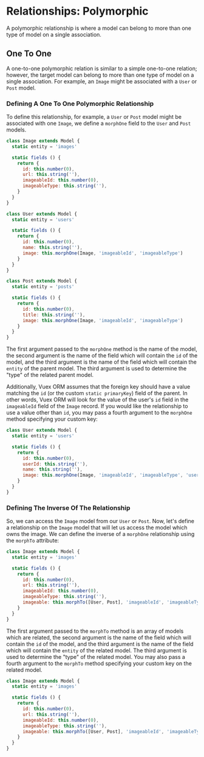 # Relationships: Polymorphic

A polymorphic relationship is where a model can belong to more than one type of model on a single association.

## One To One

A one-to-one polymorphic relation is similar to a simple one-to-one relation; however, the target model can belong to
more than one type of model on a single association. For example, an `Image` might be associated with a `User` or `Post`
model.

### Defining A One To One Polymorphic Relationship

To define this relationship, for example, a `User` or `Post` model might be associated with one `Image`, we define a
`morphOne` field to the `User` and `Post` models.

```js
class Image extends Model {
  static entity = 'images'

  static fields () {
    return {
      id: this.number(0),
      url: this.string(''),
      imageableId: this.number(0),
      imageableType: this.string(''),
    }
  }
}

class User extends Model {
  static entity = 'users'

  static fields () {
    return {
      id: this.number(0),
      name: this.string(''),
      image: this.morphOne(Image, 'imageableId', 'imageableType')
    }
  }
}

class Post extends Model {
  static entity = 'posts'

  static fields () {
    return {
      id: this.number(0),
      title: this.string(''),
      image: this.morphOne(Image, 'imageableId', 'imageableType')
    }
  }
}
```

The first argument passed to the `morphOne` method is the name of the model, the second argument is the name of the
field which will contain the `id` of the model, and the third argument is the name of the field which will contain the
`entity` of the parent model. The third argument is used to determine the "type" of the related parent model.

Additionally, Vuex ORM assumes that the foreign key should have a value matching the `id`
(or the custom `static primaryKey`) field of the parent. In other words, Vuex ORM will look for the value of the user's
`id` field in the `imageableId` field of the `Image` record. If you would like the relationship to use a value other
than `id`, you may pass a fourth argument to the `morphOne` method specifying your custom key:

```js
class User extends Model {
  static entity = 'users'

  static fields () {
    return {
      id: this.number(0),
      userId: this.string(''),
      name: this.string(''),
      image: this.morphOne(Image, 'imageableId', 'imageableType', 'userId')
    }
  }
}
```

### Defining The Inverse Of The Relationship

So, we can access the `Image` model from our `User` or `Post`. Now, let's define a relationship on the `Image` model
that will let us access the model which owns the image. We can define the inverse of a `morphOne` relationship using the
`morphTo` attribute:

```js
class Image extends Model {
  static entity = 'images'

  static fields () {
    return {
      id: this.number(0),
      url: this.string(''),
      imageableId: this.number(0),
      imageableType: this.string(''),
      imageable: this.morphTo([User, Post], 'imageableId', 'imageableType'),
    }
  }
}
```

The first argument passed to the `morphTo` method is an array of models which are related, the second argument is the
name of the field which will contain the `id` of the model, and the third argument is the name of the field which will
contain the `entity` of the related model. The third argument is used to determine the "type" of the related
model. You may also pass a fourth argument to the `morphTo` method specifying your custom key on the related model.

```js
class Image extends Model {
  static entity = 'images'

  static fields () {
    return {
      id: this.number(0),
      url: this.string(''),
      imageableId: this.number(0),
      imageableType: this.string(''),
      imageable: this.morphTo([User, Post], 'imageableId', 'imageableType', 'morphableId'),
    }
  }
}
```
